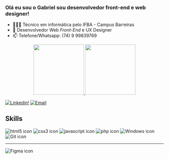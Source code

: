 ### Olá eu sou o Gabriel sou desenvolvedor front-end e web designer!

- 👨🏽‍💻 Técnico em informática pelo IFBA - Campus Barreiras
- 🌱 Desenvolvedor Web _Front-End_ e UX Designer
- 📫 Telefone/Whatsapp: (74) 9 99839769

<div align="center">
  <a href="https://github.com/GabrielVieira14">
  <img height="160em" src="https://github-readme-stats.vercel.app/api?username=GabrielVieira14&show_icons=true&theme=radical&include_all_commits=true&count_private=true"/>

  <img height="160em" src="https://github-readme-stats.vercel.app/api/top-langs/?username=GabrielVieira14&layout=compact&langs_count=7&theme=radical"/>
</div>

<div>

 [![Linkedin](https://img.shields.io/badge/LinkedIn-0077B5?style=for-the-badge&logo=linkedin&logoColor=white)!](www.linkedin.com/in/gabrielvieira0) 
 [![Email](	https://img.shields.io/badge/Gmail-D14836?style=for-the-badge&logo=gmail&logoColor=white)](gabrielvieora14.gv@gmail.com)

</div>


## Skills

<div style="display: inline_block">
  <img align="center" alt="html5 icon" src="https://img.shields.io/badge/HTML-F03333?style=for-the-badge&logo=html5&logoColor=white"/> <img align="center" alt="css3 icon" src="https://img.shields.io/badge/CSS-004CE8?style=for-the-badge&logo=css3&logoColor=white"/> <img align="center" alt="javascript icon" src="https://img.shields.io/badge/JavaScript-FFC700?style=for-the-badge&logo=javascript&logoColor=black"/>
  <img align="center" alt="php icon" src="https://img.shields.io/badge/php-484C89?style=for-the-badge&logo=php&logoColor=white"/> <img align="center" alt="Windows icon" src="https://img.shields.io/badge/Windows-0078D6?style=for-the-badge&logo=windows&logoColor=white"/> <img align="center" alt="Git icon" src="https://img.shields.io/badge/Git-F05113?style=for-the-badge&logo=git&logoColor=white"/>
<hr/>
  <img align="center" alt="Figma icon" src="https://img.shields.io/badge/Figma-0C9A48?style=for-the-badge&logo=figma&logoColor=white"/> 


 
